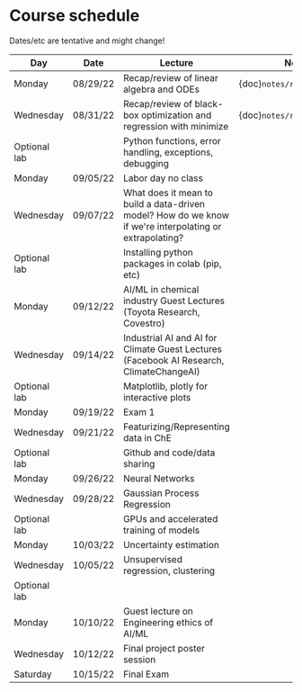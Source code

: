 
# Course schedule

Dates/etc are tentative and might change!


| **Day**      | **Date** | **Lecture**                                                                                              |**Notes Link**  |
|--------------|----------|----------------------------------------------------------------------------------------------------------|---|
| Monday       | 08/29/22 | Recap/review of linear algebra and ODEs                                                                  |  {doc}`notes/review_odes` |
| Wednesday    | 08/31/22 | Recap/review of black-box optimization and regression with minimize                                 |   {doc}`notes/review_optimization`  |
| Optional lab |          | Python functions, error handling, exceptions, debugging                                                  |   |
| Monday       | 09/05/22 | Labor day no class                                                                                       |   |
| Wednesday    | 09/07/22 | What does it mean to build a data-driven model? How do we know if we're interpolating or extrapolating?  |   |
| Optional lab |          | Installing python packages in colab (pip, etc)                                                           |   |
| Monday       | 09/12/22 | AI/ML in chemical industry Guest Lectures (Toyota Research, Covestro)                           |   |
| Wednesday    | 09/14/22 | Industrial AI and AI for Climate Guest Lectures (Facebook AI Research, ClimateChangeAI)       |   |
| Optional lab |          | Matplotlib, plotly for interactive plots                                                                 |   |
| Monday       | 09/19/22 | Exam 1                                                  |   |
| Wednesday    | 09/21/22 | Featurizing/Representing data in ChE                                                                     |   |
| Optional lab |          | Github and code/data sharing                                                                             |   |
| Monday       | 09/26/22 | Neural Networks                                                                                          |   |
| Wednesday    | 09/28/22 | Gaussian Process Regression                                                                              |   |
| Optional lab |          | GPUs and accelerated training of models                                                                  |   |
| Monday       | 10/03/22 | Uncertainty estimation                                                                                   |   |
| Wednesday    | 10/05/22 | Unsupervised regression, clustering                                                                      |   |
| Optional lab |          |                                                                                                          |   |
| Monday       | 10/10/22 | Guest lecture on Engineering ethics of AI/ML                                                             |   |
| Wednesday    | 10/12/22 | Final project poster session                                                                             |   |
| Saturday     | 10/15/22 | Final Exam                                                                                                    |   |
